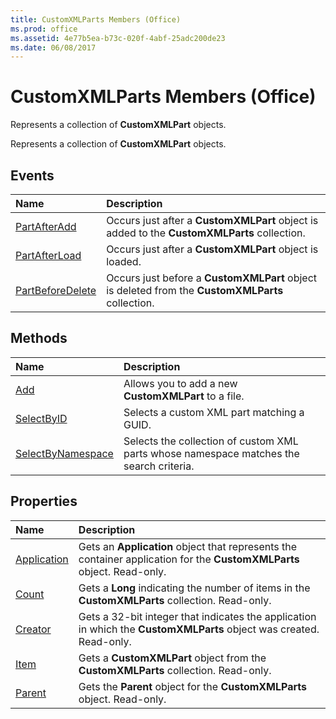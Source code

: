 ```yaml
---
title: CustomXMLParts Members (Office)
ms.prod: office
ms.assetid: 4e77b5ea-b73c-020f-4abf-25adc200de23
ms.date: 06/08/2017
---
```



# CustomXMLParts Members (Office)
Represents a collection of **CustomXMLPart** objects.

Represents a collection of **CustomXMLPart** objects.


## Events



|**Name**|**Description**|
|:-----|:-----|
|[PartAfterAdd](customxmlparts-partafteradd-event-office.md)|Occurs just after a **CustomXMLPart** object is added to the **CustomXMLParts** collection.|
|[PartAfterLoad](customxmlparts-partafterload-event-office.md)|Occurs just after a **CustomXMLPart** object is loaded.|
|[PartBeforeDelete](customxmlparts-partbeforedelete-event-office.md)|Occurs just before a **CustomXMLPart** object is deleted from the **CustomXMLParts** collection.|

## Methods



|**Name**|**Description**|
|:-----|:-----|
|[Add](customxmlparts-add-method-office.md)|Allows you to add a new **CustomXMLPart** to a file.|
|[SelectByID](customxmlparts-selectbyid-method-office.md)|Selects a custom XML part matching a GUID. |
|[SelectByNamespace](customxmlparts-selectbynamespace-method-office.md)|Selects the collection of custom XML parts whose namespace matches the search criteria. |

## Properties



|**Name**|**Description**|
|:-----|:-----|
|[Application](customxmlparts-application-property-office.md)|Gets an **Application** object that represents the container application for the **CustomXMLParts** object. Read-only.|
|[Count](customxmlparts-count-property-office.md)|Gets a **Long** indicating the number of items in the **CustomXMLParts** collection. Read-only.|
|[Creator](customxmlparts-creator-property-office.md)|Gets a 32-bit integer that indicates the application in which the **CustomXMLParts** object was created. Read-only.|
|[Item](customxmlparts-item-property-office.md)|Gets a **CustomXMLPart** object from the **CustomXMLParts** collection. Read-only.|
|[Parent](customxmlparts-parent-property-office.md)|Gets the **Parent** object for the **CustomXMLParts** object. Read-only.|

